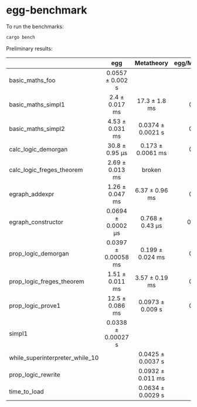 # egg-benchmark

To run the benchmarks:

```bash
cargo bench
```


Preliminary results:


|                                 | egg                 | Metatheory        | egg/Metatheory |
|:--------------------------------|:-------------------:|:-----------------:|:--------------:|
| basic_maths_foo                 | 0.0557 ± 0.002 s    |                   |                |
| basic_maths_simpl1              | 2.4 ± 0.017 ms      | 17.3 ± 1.8 ms     | 0.139          |
| basic_maths_simpl2              | 4.53 ± 0.031 ms     | 0.0374 ± 0.0021 s | 0.121          |
| calc_logic_demorgan             | 30.8 ± 0.95 μs      | 0.173 ± 0.0061 ms | 0.178          |
| calc_logic_freges_theorem       | 2.69 ± 0.013 ms     | broken            |                |
| egraph_addexpr                  | 1.26 ± 0.047 ms     | 6.37 ± 0.96 ms    | 0.197          |
| egraph_constructor              | 0.0694 ± 0.0002 μs  | 0.768 ± 0.43 μs   | 0.0904         |
| prop_logic_demorgan             | 0.0397 ± 0.00058 ms | 0.199 ± 0.024 ms  | 0.199          |
| prop_logic_freges_theorem       | 1.51 ± 0.011 ms     | 3.57 ± 0.19 ms    | 0.422          |
| prop_logic_prove1               | 12.5 ± 0.086 ms     | 0.0973 ± 0.009 s  | 0.128          |
| simpl1                          | 0.0338 ± 0.00027 s  |                   |                |
| while_superinterpreter_while_10 |                     | 0.0425 ± 0.0037 s |                |
| prop_logic_rewrite              |                     | 0.0932 ± 0.011 ms |                |
| time_to_load                    |                     | 0.0634 ± 0.0029 s |                |
